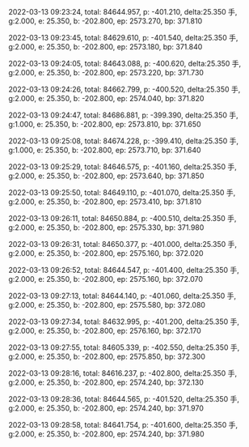 2022-03-13 09:23:24, total: 84644.957, p: -401.210, delta:25.350 手, g:2.000, e: 25.350, b: -202.800, ep: 2573.270, bp: 371.810

2022-03-13 09:23:45, total: 84629.610, p: -401.540, delta:25.350 手, g:2.000, e: 25.350, b: -202.800, ep: 2573.180, bp: 371.840

2022-03-13 09:24:05, total: 84643.088, p: -400.620, delta:25.350 手, g:2.000, e: 25.350, b: -202.800, ep: 2573.220, bp: 371.730

2022-03-13 09:24:26, total: 84662.799, p: -400.520, delta:25.350 手, g:2.000, e: 25.350, b: -202.800, ep: 2574.040, bp: 371.820

2022-03-13 09:24:47, total: 84686.881, p: -399.390, delta:25.350 手, g:1.000, e: 25.350, b: -202.800, ep: 2573.810, bp: 371.650

2022-03-13 09:25:08, total: 84674.228, p: -399.410, delta:25.350 手, g:1.000, e: 25.350, b: -202.800, ep: 2573.710, bp: 371.640

2022-03-13 09:25:29, total: 84646.575, p: -401.160, delta:25.350 手, g:2.000, e: 25.350, b: -202.800, ep: 2573.640, bp: 371.850

2022-03-13 09:25:50, total: 84649.110, p: -401.070, delta:25.350 手, g:2.000, e: 25.350, b: -202.800, ep: 2573.410, bp: 371.810

2022-03-13 09:26:11, total: 84650.884, p: -400.510, delta:25.350 手, g:2.000, e: 25.350, b: -202.800, ep: 2575.330, bp: 371.980

2022-03-13 09:26:31, total: 84650.377, p: -401.000, delta:25.350 手, g:2.000, e: 25.350, b: -202.800, ep: 2575.160, bp: 372.020

2022-03-13 09:26:52, total: 84644.547, p: -401.400, delta:25.350 手, g:2.000, e: 25.350, b: -202.800, ep: 2575.160, bp: 372.070

2022-03-13 09:27:13, total: 84644.140, p: -401.060, delta:25.350 手, g:2.000, e: 25.350, b: -202.800, ep: 2575.580, bp: 372.080

2022-03-13 09:27:34, total: 84632.995, p: -401.200, delta:25.350 手, g:2.000, e: 25.350, b: -202.800, ep: 2576.160, bp: 372.170

2022-03-13 09:27:55, total: 84605.339, p: -402.550, delta:25.350 手, g:2.000, e: 25.350, b: -202.800, ep: 2575.850, bp: 372.300

2022-03-13 09:28:16, total: 84616.237, p: -402.800, delta:25.350 手, g:2.000, e: 25.350, b: -202.800, ep: 2574.240, bp: 372.130

2022-03-13 09:28:36, total: 84644.565, p: -401.520, delta:25.350 手, g:2.000, e: 25.350, b: -202.800, ep: 2574.240, bp: 371.970

2022-03-13 09:28:58, total: 84641.754, p: -401.600, delta:25.350 手, g:2.000, e: 25.350, b: -202.800, ep: 2574.240, bp: 371.980